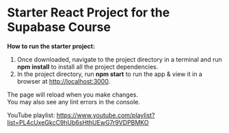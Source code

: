 # Starter React Project for the Supabase Course

**How to run the starter project:**

1. Once downloaded, navigate to the project directory in a terminal and run **npm install** to install all the project dependencies.
2. In the project directory, run **npm start** to run the app & view it in a browser at [http://localhost:3000](http://localhost:3000).

The page will reload when you make changes.\
You may also see any lint errors in the console.

YouTube playlist: https://www.youtube.com/playlist?list=PL4cUxeGkcC9hUb6sHthUEwG7r9VDPBMKO
